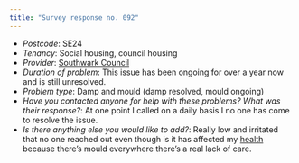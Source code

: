 ```yaml
---
title: "Survey response no. 092"
---
```


- *Postcode*: SE24 
- *Tenancy*: Social housing, council housing  
- *Provider*: [Southwark Council](providers/southwark)
- *Duration of problem*: This issue has been ongoing for over a  year now and is still unresolved.   
- *Problem type*: Damp and mould (damp resolved, mould ongoing)  
- *Have you contacted anyone for help with these problems? What was their response?*: At one point I called on a daily basis I no one has come to resolve the issue.
- *Is there anything else you would like to add?*: Really low and irritated that no one reached out even though is it has affected my [health](cause-effect-affect/health) because there’s mould everywhere there’s a real lack of care.